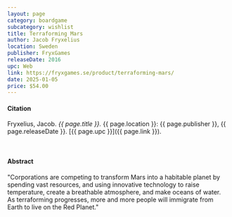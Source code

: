 ```yaml
---
layout: page
category: boardgame
subcategory: wishlist
title: Terraforming Mars
author: Jacob Fryxelius
location: Sweden
publisher: FryxGames
releaseDate: 2016
upc: Web
link: https://fryxgames.se/product/terraforming-mars/
date: 2025-01-05
price: $54.00
---
```


#### Citation

Fryxelius, Jacob. *{{ page.title }}.* {{ page.location }}: {{ page.publisher }}, {{ page.releaseDate }}. [{{ page.upc }}]({{ page.link }}).

<br>


#### Abstract

"Corporations are competing to transform Mars into a habitable planet by spending vast resources, and using innovative technology to raise temperature, create a breathable atmosphere, and make oceans of water. As terraforming progresses, more and more people will immigrate from Earth to live on the Red Planet."
